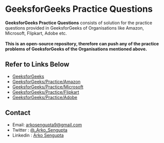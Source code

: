 # GeeksforGeeks Practice Questions
**GeeksforGeeks Practice Questions** consists of solution for the practice questions provided in GeeksforGeeks of Organisations like Amazon, Microsoft, Flipkart, Adobe etc.
<br><br>
**This is an open-source repository, therefore can push any of the practice problems of GeeksforGeeks of the Organisations mentioned above.** 

## Refer to Links Below
* [GeeksforGeeks](https://www.geeksforgeeks.org/)
* [GeeksforGeeks/Practice/Amazon](https://practice.geeksforgeeks.org/explore?page=2&company[]=Amazon&company[]=Microsoft&company[]=Flipkart&company[]=Adobe&sortBy=submissions)
* [GeeksforGeeks/Practice/Microsoft](https://practice.geeksforgeeks.org/explore?page=2&company[]=Amazon&company[]=Microsoft&company[]=Flipkart&company[]=Adobe&sortBy=submissions)
* [GeeksforGeeks/Practice/Flipkart](https://practice.geeksforgeeks.org/explore?page=2&company[]=Amazon&company[]=Microsoft&company[]=Flipkart&company[]=Adobe&sortBy=submissions)
* [GeeksforGeeks/Practice/Adobe](https://practice.geeksforgeeks.org/explore?page=2&company[]=Amazon&company[]=Microsoft&company[]=Flipkart&company[]=Adobe&sortBy=submissions)

## Contact
* Email: arkosengupta9@gmail.com
* Twitter : [@_Arko_Sengupta](https://twitter.com/_Arko_Sengupta_)
* Linkedin : [Arko Sengupta](https://www.linkedin.com/in/arko-sengupta/)
